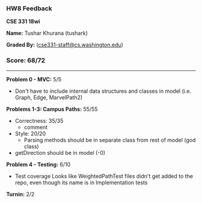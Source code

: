 ### HW8 Feedback

**CSE 331 18wi**

**Name:** Tushar Khurana (tushark)

**Graded By:** <Natalie Fetsch> (cse331-staff@cs.washington.edu)

### Score: 68/72
---
**Problem 0 - MVC:** 5/5

- Don't have to include internal data structures and classes in model (i.e. Graph, Edge, MarvelPath2)

**Problems 1-3: Campus Paths:** 55/55

- Correctness: 35/35
  - comment
- Style: 20/20
  - Parsing methods should be in separate class from rest of model (god class)
 - getDirection should be in model (-0)

**Problem 4 - Testing:** 6/10

- Test coverage
        Looks like WeightedPathTest files didn't get added to the repo, even though its name is in Implementation tests

**Turnin:** 2/2

